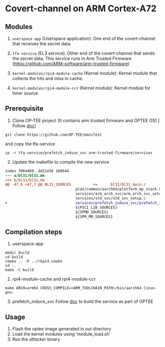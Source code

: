# Covert-channel on ARM Cortex-A72

## Modules

 1. `userspace-app` (Userspace application): 
 One end of the covert-channel that receives the secret data.
 
 2. `tfa-service` (EL3 service):
 Other end of the covert-channel that sends the secret data. This service runs in Arm Trusted Firmware (https://github.com/ARM-software/arm-trusted-firmware)

 3. `kernel-modules/rpi4-module-cache` (Kernel module):
 Kernel module that collects the hits and miss in cache.
 
 4. `kernel-modules/rpi4-module-ccr` (Kernel module):
 Kernel module for timer source
 

## Prerequisite
1. Clone OP-TEE project (It contains arm trusted firmware and OPTEE OS) [ Follow [doc](https://github.com/OP-TEE/manifest)]
 ```
 git clone https://github.com/OP-TEE/manifest
 ```
and copy the tfa-service
```
cp -r tfa-service/prefetch_induce_svc arm-trusted-firmware/services
```
2. Update the makefile to compile the new service

```diff --git a/bl31/bl31.mk b/bl31/bl31.mk
index 3964469..dd21e56 100644
--- a/bl31/bl31.mk
+++ b/bl31/bl31.mk
@@ -47,6 +47,7 @@ BL31_SOURCES          +=      bl31/bl31_main.c                                \
                                plat/common/aarch64/platform_mp_stack.S         \
                                services/arm_arch_svc/arm_arch_svc_setup.c      \
                                services/std_svc/std_svc_setup.c                \
+                               services/prefetch_induce_svc/prefetch_induce_svc.c \
                                ${PSCI_LIB_SOURCES}                             \
                                ${SPMD_SOURCES}                                 \
                                ${SPM_MM_SOURCES}                               \
```




## Compilation steps
1. userspace-app
```
mkdir build
cd build
cmake .. -P ../rkpi4.cmake
cd ..
make -C build
```
2. rpi4-module-cache and rpi4-module-ccr
```
make ARCH=arm64 CROSS_COMPILE=<ARM_TOOLCHAIN_PATH>/bin/aarch64-linux-gnu-
```
3. prefetch\_induce\_svc 
Follow [doc](https://optee.readthedocs.io/en/latest/building/gits/build.html) to build the service as part of OPTEE

## Usage
1. Flash the optee image generated in *out* directory
2. Load the kernel modules using 'module\_load.sh'
3. Run the *attacker* binary 

